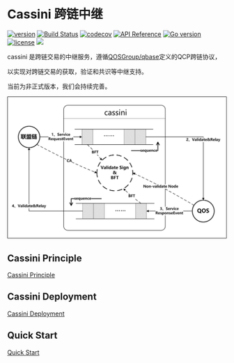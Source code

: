 # Cassini 跨链中继

[![version](https://img.shields.io/github/tag/QOSGroup/cassini.svg)](https://github.com/QOSGroup/cassini/releases/latest)
[![Build Status](https://travis-ci.org/QOSGroup/cassini.svg?branch=master)](https://travis-ci.org/QOSGroup/cassini)
[![codecov](https://codecov.io/gh/QOSGroup/cassini/branch/master/graph/badge.svg)](https://codecov.io/gh/QOSGroup/cassini)
[![API Reference](
https://camo.githubusercontent.com/915b7be44ada53c290eb157634330494ebe3e30a/68747470733a2f2f676f646f632e6f72672f6769746875622e636f6d2f676f6c616e672f6764646f3f7374617475732e737667
)](https://godoc.org/github.com/QOSGroup/cassini)
[![Go version](https://img.shields.io/badge/go-1.11.0-blue.svg)](https://github.com/moovweb/gvm)
[![license](https://img.shields.io/github/license/QOSGroup/cassini.svg)](https://github.com/QOSGroup/cassini/blob/master/LICENSE)
[![](https://tokei.rs/b1/github/QOSGroup/cassini?category=lines)](https://github.com/QOSGroup/cassini)

cassini 是跨链交易的中继服务，遵循[QOSGroup/qbase](https://github.com/QOSGroup/qbase)定义的QCP跨链协议，

以实现对跨链交易的获取，验证和共识等中继支持。

当前为非正式版本，我们会持续完善。

![](https://github.com/QOSGroup/static/blob/master/cassini-principle.jpg?raw=true)

## Cassini Principle

[Cassini Principle](./doc/cassini.md)

## Cassini Deployment

[Cassini Deployment](./doc/cassini-deployment.md)

## Quick Start

[Quick Start](./doc/quick_start.md)




